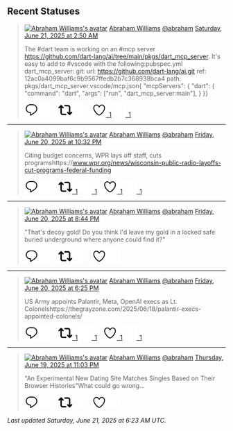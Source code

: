 ## Recent Statuses

> <a href="https://indieweb.social/@abraham"><img alt="Abraham Williams's avatar" src="https://cdn.masto.host/indiewebsocial/accounts/avatars/109/292/540/382/343/163/original/d00f2e03ce9c85b1.jpg" height="24" width="24" ></a> [Abraham Williams](https://indieweb.social/@abraham) [@abraham](https://indieweb.social/@abraham) [Saturday, June 21, 2025 at 2:50 AM](https://indieweb.social/@abraham/114719080034975768)
>
> The #dart team is working on an #mcp server https://github.com/dart-lang/ai/tree/main/pkgs/dart_mcp_server. It&#39;s easy to add to #vscode with the following:pubspec.yml  dart_mcp_server:    git:      url: https://github.com/dart-lang/ai.git      ref: 12ac0a4099baf6c9b9567ffedb2b7c368938bca4      path: pkgs/dart_mcp_server.vscode/mcp.json{  &quot;mcpServers&quot;: {    &quot;dart&quot;: {      &quot;command&quot;: &quot;dart&quot;,      &quot;args&quot;: [&quot;run&quot;, &quot;dart_mcp_server:main&quot;],    }  }}
>
> [![Reply](./images/reply_light.svg#gh-light-mode-only "Reply")](https://indieweb.social/@abraham/114719080034975768#gh-light-mode-only)[![Reply](./images/reply.svg#gh-dark-mode-only "Reply")](https://indieweb.social/@abraham/114719080034975768#gh-dark-mode-only)&emsp;[![Boost](./images/retweet_light.svg#gh-light-mode-only "Boost")](https://indieweb.social/@abraham/114719080034975768#gh-light-mode-only)[![Boost](./images/retweet.svg#gh-dark-mode-only "Boost")](https://indieweb.social/@abraham/114719080034975768#gh-dark-mode-only)&emsp;[![Favorite](./images/like_light.svg#gh-light-mode-only "Favorite")&ensp;1](https://indieweb.social/@abraham/114719080034975768#gh-light-mode-only)[![Favorite](./images/like.svg#gh-dark-mode-only "Favorite")&ensp;1](https://indieweb.social/@abraham/114719080034975768#gh-dark-mode-only)


---

> <a href="https://indieweb.social/@abraham"><img alt="Abraham Williams's avatar" src="https://cdn.masto.host/indiewebsocial/accounts/avatars/109/292/540/382/343/163/original/d00f2e03ce9c85b1.jpg" height="24" width="24" ></a> [Abraham Williams](https://indieweb.social/@abraham) [@abraham](https://indieweb.social/@abraham) [Friday, June 20, 2025 at 10:32 PM](https://indieweb.social/@abraham/114718064708931970)
>
> Citing budget concerns, WPR lays off staff, cuts programshttps://www.wpr.org/news/wisconsin-public-radio-layoffs-cut-programs-federal-funding
>
> [![Reply](./images/reply_light.svg#gh-light-mode-only "Reply")](https://indieweb.social/@abraham/114718064708931970#gh-light-mode-only)[![Reply](./images/reply.svg#gh-dark-mode-only "Reply")](https://indieweb.social/@abraham/114718064708931970#gh-dark-mode-only)&emsp;[![Boost](./images/retweet_light.svg#gh-light-mode-only "Boost")&ensp;1](https://indieweb.social/@abraham/114718064708931970#gh-light-mode-only)[![Boost](./images/retweet.svg#gh-dark-mode-only "Boost")&ensp;1](https://indieweb.social/@abraham/114718064708931970#gh-dark-mode-only)&emsp;[![Favorite](./images/like_light.svg#gh-light-mode-only "Favorite")&ensp;1](https://indieweb.social/@abraham/114718064708931970#gh-light-mode-only)[![Favorite](./images/like.svg#gh-dark-mode-only "Favorite")&ensp;1](https://indieweb.social/@abraham/114718064708931970#gh-dark-mode-only)


---

> <a href="https://indieweb.social/@abraham"><img alt="Abraham Williams's avatar" src="https://cdn.masto.host/indiewebsocial/accounts/avatars/109/292/540/382/343/163/original/d00f2e03ce9c85b1.jpg" height="24" width="24" ></a> [Abraham Williams](https://indieweb.social/@abraham) [@abraham](https://indieweb.social/@abraham) [Friday, June 20, 2025 at 8:44 PM](https://indieweb.social/@abraham/114717640243080431)
>
> &quot;That&#39;s decoy gold! Do you think I&#39;d leave my gold in a locked safe buried underground where anyone could find it?&quot;
>
> [![Reply](./images/reply_light.svg#gh-light-mode-only "Reply")](https://indieweb.social/@abraham/114717640243080431#gh-light-mode-only)[![Reply](./images/reply.svg#gh-dark-mode-only "Reply")](https://indieweb.social/@abraham/114717640243080431#gh-dark-mode-only)&emsp;[![Boost](./images/retweet_light.svg#gh-light-mode-only "Boost")](https://indieweb.social/@abraham/114717640243080431#gh-light-mode-only)[![Boost](./images/retweet.svg#gh-dark-mode-only "Boost")](https://indieweb.social/@abraham/114717640243080431#gh-dark-mode-only)&emsp;[![Favorite](./images/like_light.svg#gh-light-mode-only "Favorite")](https://indieweb.social/@abraham/114717640243080431#gh-light-mode-only)[![Favorite](./images/like.svg#gh-dark-mode-only "Favorite")](https://indieweb.social/@abraham/114717640243080431#gh-dark-mode-only)


---

> <a href="https://indieweb.social/@abraham"><img alt="Abraham Williams's avatar" src="https://cdn.masto.host/indiewebsocial/accounts/avatars/109/292/540/382/343/163/original/d00f2e03ce9c85b1.jpg" height="24" width="24" ></a> [Abraham Williams](https://indieweb.social/@abraham) [@abraham](https://indieweb.social/@abraham) [Friday, June 20, 2025 at 6:25 PM](https://indieweb.social/@abraham/114717092204946301)
>
> US Army appoints Palantir, Meta, OpenAI execs as Lt. Colonelshttps://thegrayzone.com/2025/06/18/palantir-execs-appointed-colonels/
>
> [![Reply](./images/reply_light.svg#gh-light-mode-only "Reply")](https://indieweb.social/@abraham/114717092204946301#gh-light-mode-only)[![Reply](./images/reply.svg#gh-dark-mode-only "Reply")](https://indieweb.social/@abraham/114717092204946301#gh-dark-mode-only)&emsp;[![Boost](./images/retweet_light.svg#gh-light-mode-only "Boost")&ensp;1](https://indieweb.social/@abraham/114717092204946301#gh-light-mode-only)[![Boost](./images/retweet.svg#gh-dark-mode-only "Boost")&ensp;1](https://indieweb.social/@abraham/114717092204946301#gh-dark-mode-only)&emsp;[![Favorite](./images/like_light.svg#gh-light-mode-only "Favorite")&ensp;1](https://indieweb.social/@abraham/114717092204946301#gh-light-mode-only)[![Favorite](./images/like.svg#gh-dark-mode-only "Favorite")&ensp;1](https://indieweb.social/@abraham/114717092204946301#gh-dark-mode-only)


---

> <a href="https://indieweb.social/@abraham"><img alt="Abraham Williams's avatar" src="https://cdn.masto.host/indiewebsocial/accounts/avatars/109/292/540/382/343/163/original/d00f2e03ce9c85b1.jpg" height="24" width="24" ></a> [Abraham Williams](https://indieweb.social/@abraham) [@abraham](https://indieweb.social/@abraham) [Thursday, June 19, 2025 at 11:03 PM](https://indieweb.social/@abraham/114712526122538712)
>
> &quot;An Experimental New Dating Site Matches Singles Based on Their Browser Histories&quot;What could go wrong...
>
> [![Reply](./images/reply_light.svg#gh-light-mode-only "Reply")](https://indieweb.social/@abraham/114712526122538712#gh-light-mode-only)[![Reply](./images/reply.svg#gh-dark-mode-only "Reply")](https://indieweb.social/@abraham/114712526122538712#gh-dark-mode-only)&emsp;[![Boost](./images/retweet_light.svg#gh-light-mode-only "Boost")](https://indieweb.social/@abraham/114712526122538712#gh-light-mode-only)[![Boost](./images/retweet.svg#gh-dark-mode-only "Boost")](https://indieweb.social/@abraham/114712526122538712#gh-dark-mode-only)&emsp;[![Favorite](./images/like_light.svg#gh-light-mode-only "Favorite")](https://indieweb.social/@abraham/114712526122538712#gh-light-mode-only)[![Favorite](./images/like.svg#gh-dark-mode-only "Favorite")](https://indieweb.social/@abraham/114712526122538712#gh-dark-mode-only)


_Last updated Saturday, June 21, 2025 at 6:23 AM UTC._
